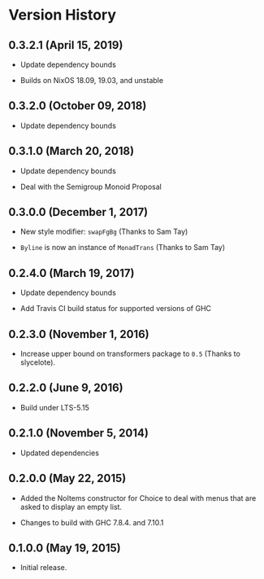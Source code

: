# Version History

## 0.3.2.1 (April 15, 2019)

  - Update dependency bounds

  - Builds on NixOS 18.09, 19.03, and unstable

## 0.3.2.0 (October 09, 2018)

  - Update dependency bounds

## 0.3.1.0 (March 20, 2018)

  - Update dependency bounds

  - Deal with the Semigroup Monoid Proposal

## 0.3.0.0 (December 1, 2017)

  - New style modifier: `swapFgBg` (Thanks to Sam Tay)

  - `Byline` is now an instance of `MonadTrans` (Thanks to Sam Tay)

## 0.2.4.0 (March 19, 2017)

  - Update dependency bounds

  - Add Travis CI build status for supported versions of GHC

## 0.2.3.0 (November 1, 2016)

  - Increase upper bound on transformers package to `0.5` (Thanks to
    slycelote).

## 0.2.2.0 (June 9, 2016)

  - Build under LTS-5.15

## 0.2.1.0 (November 5, 2014)

  - Updated dependencies

## 0.2.0.0 (May 22, 2015)

  - Added the NoItems constructor for Choice to deal with menus that
    are asked to display an empty list.

  - Changes to build with GHC 7.8.4. and 7.10.1

## 0.1.0.0 (May 19, 2015)

  - Initial release.
